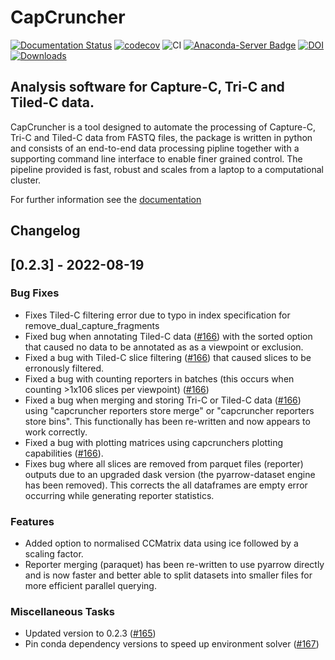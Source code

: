 # CapCruncher

[![Documentation Status](https://readthedocs.org/projects/capcruncher/badge/?version=latest)](https://capcruncher.readthedocs.io/en/latest/?badge=latest)
[![codecov](https://codecov.io/gh/sims-lab/CapCruncher/branch/master/graph/badge.svg?token=RHIGNMGX09)](https://codecov.io/gh/sims-lab/CapCruncher)
![CI](https://github.com/sims-lab/capture-c/actions/workflows/python-template.yml/badge.svg)
[![Anaconda-Server Badge](https://anaconda.org/bioconda/capcruncher/badges/installer/conda.svg)](https://conda.anaconda.org/bioconda)
[![DOI](https://zenodo.org/badge/224631087.svg)](https://zenodo.org/badge/latestdoi/224631087)
[![Downloads](https://pepy.tech/badge/capcruncher)](https://pepy.tech/project/capcruncher)

## Analysis software for Capture-C, Tri-C and Tiled-C data.

CapCruncher is a tool designed to automate the processing of Capture-C, Tri-C and Tiled-C data from FASTQ files, the package is written in python and  consists of an end-to-end data processing pipline together with a supporting command line interface to enable finer grained control. The pipeline provided is fast, robust and  scales from a laptop to a computational cluster.

For further information see the [documentation](https://capcruncher.readthedocs.io/en/latest/)

## Changelog

## [0.2.3] - 2022-08-19

### Bug Fixes

- Fixes Tiled-C filtering error due to typo in index specification for remove_dual_capture_fragments
- Fixed bug when annotating Tiled-C data ([#166](https://github.com/sims-lab/CapCruncher/pull/166)) with the sorted option that caused no data to be annotated as as a viewpoint or exclusion.
- Fixed a bug with Tiled-C slice filtering ([#166](https://github.com/sims-lab/CapCruncher/pull/166)) that caused slices to be erronously filtered.
- Fixed a bug with counting reporters in batches (this occurs when counting >1x106 slices per viewpoint) ([#166](https://github.com/sims-lab/CapCruncher/pull/166))
- Fixed a bug when merging and storing Tri-C or Tiled-C data ([#166](https://github.com/sims-lab/CapCruncher/pull/166)) using "capcruncher reporters store merge" or "capcruncher reporters store bins". This functionally has been re-written and now appears to work correctly.
- Fixed a bug with plotting matrices using capcrunchers plotting capabilities ([#166](https://github.com/sims-lab/CapCruncher/pull/166)).
- Fixes bug where all slices are removed from parquet files (reporter) outputs due to an upgraded dask version (the pyarrow-dataset engine has been removed). This corrects the all dataframes are empty error occurring while generating reporter statistics.

### Features

- Added option to normalised CCMatrix data using ice followed by a scaling factor.
- Reporter merging (paraquet) has been re-written to use pyarrow directly and is now faster and better able to split datasets into smaller files for more efficient parallel querying.


### Miscellaneous Tasks

- Updated version to 0.2.3 ([#165](https://github.com/sims-lab/CapCruncher/pull/165))
- Pin conda dependency versions to speed up environment solver ([#167](https://github.com/sims-lab/CapCruncher/pull/167))
